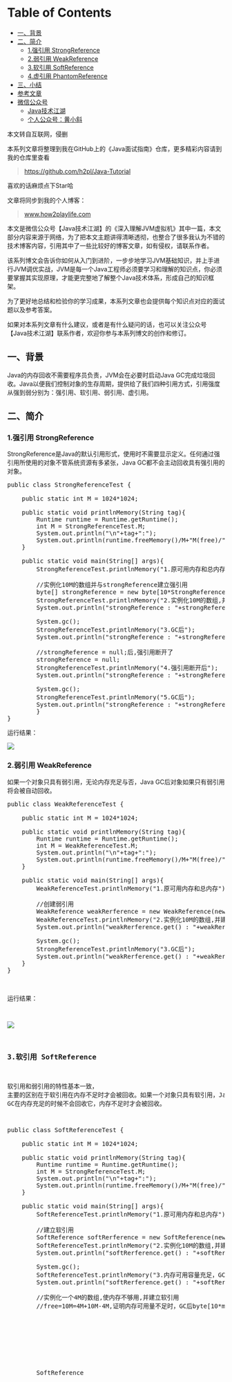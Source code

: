 # Table of Contents

  * [一、背景](#一、背景)
  * [二、简介](#二、简介)
    * [1.强引用 StrongReference](#1强引用-strongreference)
    * [2.弱引用 WeakReference](#2弱引用-weakreference)
    * [3.软引用 SoftReference](#3软引用-softreference)
    * [4.虚引用 PhantomReference](#4虚引用-phantomreference)
  * [三、小结](#三、小结)
  * [参考文章](#参考文章)
  * [微信公众号](#微信公众号)
    * [Java技术江湖](#java技术江湖)
    * [个人公众号：黄小斜](#个人公众号：黄小斜)


本文转自互联网，侵删

本系列文章将整理到我在GitHub上的《Java面试指南》仓库，更多精彩内容请到我的仓库里查看
> https://github.com/h2pl/Java-Tutorial

喜欢的话麻烦点下Star哈

文章将同步到我的个人博客：
> www.how2playlife.com

本文是微信公众号【Java技术江湖】的《深入理解JVM虚拟机》其中一篇，本文部分内容来源于网络，为了把本文主题讲得清晰透彻，也整合了很多我认为不错的技术博客内容，引用其中了一些比较好的博客文章，如有侵权，请联系作者。

该系列博文会告诉你如何从入门到进阶，一步步地学习JVM基础知识，并上手进行JVM调优实战，JVM是每一个Java工程师必须要学习和理解的知识点，你必须要掌握其实现原理，才能更完整地了解整个Java技术体系，形成自己的知识框架。

为了更好地总结和检验你的学习成果，本系列文章也会提供每个知识点对应的面试题以及参考答案。

如果对本系列文章有什么建议，或者是有什么疑问的话，也可以关注公众号【Java技术江湖】联系作者，欢迎你参与本系列博文的创作和修订。

<!-- more -->

## 一、背景

Java的内存回收不需要程序员负责，JVM会在必要时启动Java GC完成垃圾回收。Java以便我们控制对象的生存周期，提供给了我们四种引用方式，引用强度从强到弱分别为：强引用、软引用、弱引用、虚引用。 

## 二、简介

### 1.强引用 StrongReference

StrongReference是Java的默认引用形式，使用时不需要显示定义。任何通过强引用所使用的对象不管系统资源有多紧张，Java GC都不会主动回收具有强引用的对象。

<pre>public class StrongReferenceTest {

	public static int M = 1024*1024;

	public static void printlnMemory(String tag){
		Runtime runtime = Runtime.getRuntime();
		int M = StrongReferenceTest.M;
		System.out.println("\n"+tag+":");
		System.out.println(runtime.freeMemory()/M+"M(free)/" + runtime.totalMemory()/M+"M(total)");
	}

	public static void main(String[] args){
		StrongReferenceTest.printlnMemory("1.原可用内存和总内存");

		//实例化10M的数组并与strongReference建立强引用
		byte[] strongReference = new byte[10*StrongReferenceTest.M];
		StrongReferenceTest.printlnMemory("2.实例化10M的数组,并建立强引用");
		System.out.println("strongReference : "+strongReference);

		System.gc();
		StrongReferenceTest.printlnMemory("3.GC后");
		System.out.println("strongReference : "+strongReference);

		//strongReference = null;后,强引用断开了
		strongReference = null;
		StrongReferenceTest.printlnMemory("4.强引用断开后");
		System.out.println("strongReference : "+strongReference);

		System.gc();
		StrongReferenceTest.printlnMemory("5.GC后");
		System.out.println("strongReference : "+strongReference);
		}
}
</pre>

运行结果：

![](https://user-gold-cdn.xitu.io/2018/1/7/160cd0dc536b2384?imageView2/0/w/1280/h/960/format/webp/ignore-error/1)

### 2.弱引用 WeakReference

如果一个对象只具有弱引用，无论内存充足与否，Java GC后对象如果只有弱引用将会被自动回收。

<pre>public class WeakReferenceTest {

	public static int M = 1024*1024;

	public static void printlnMemory(String tag){
		Runtime runtime = Runtime.getRuntime();
		int M = WeakReferenceTest.M;
		System.out.println("\n"+tag+":");
		System.out.println(runtime.freeMemory()/M+"M(free)/" + runtime.totalMemory()/M+"M(total)");
	}

	public static void main(String[] args){  
		WeakReferenceTest.printlnMemory("1.原可用内存和总内存");

		//创建弱引用
		WeakReference<Object> weakRerference = new WeakReference<Object>(new byte[10*WeakReferenceTest.M]);   
		WeakReferenceTest.printlnMemory("2.实例化10M的数组,并建立弱引用");
		System.out.println("weakRerference.get() : "+weakRerference.get());

		System.gc();
		StrongReferenceTest.printlnMemory("3.GC后");
		System.out.println("weakRerference.get() : "+weakRerference.get());
	}   
}
</pre>

运行结果：

![](https://user-gold-cdn.xitu.io/2018/1/7/160cd0f1ead8184e?imageView2/0/w/1280/h/960/format/webp/ignore-error/1)

### 3.软引用 SoftReference

软引用和弱引用的特性基本一致， 主要的区别在于软引用在内存不足时才会被回收。如果一个对象只具有软引用，Java GC在内存充足的时候不会回收它，内存不足时才会被回收。

<pre>public class SoftReferenceTest {

	public static int M = 1024*1024;

	public static void printlnMemory(String tag){
		Runtime runtime = Runtime.getRuntime();
		int M = StrongReferenceTest.M;
		System.out.println("\n"+tag+":");
		System.out.println(runtime.freeMemory()/M+"M(free)/" + runtime.totalMemory()/M+"M(total)");
	}

	public static void main(String[] args){
		SoftReferenceTest.printlnMemory("1.原可用内存和总内存");

		//建立软引用
		SoftReference<Object> softRerference = new SoftReference<Object>(new byte[10*SoftReferenceTest.M]);
		SoftReferenceTest.printlnMemory("2.实例化10M的数组,并建立软引用");
		System.out.println("softRerference.get() : "+softRerference.get());

		System.gc();  
		SoftReferenceTest.printlnMemory("3.内存可用容量充足，GC后");
		System.out.println("softRerference.get() : "+softRerference.get());  

		//实例化一个4M的数组,使内存不够用,并建立软引用
		//free=10M=4M+10M-4M,证明内存可用量不足时，GC后byte[10*m]被回收
		SoftReference<Object> softRerference2 = new SoftReference<Object>(new byte[4*SoftReferenceTest.M]);
		SoftReferenceTest.printlnMemory("4.实例化一个4M的数组后");
		System.out.println("softRerference.get() : "+softRerference.get());
		System.out.println("softRerference2.get() : "+softRerference2.get());  
	 } 
}
</pre>

运行结果：

![](https://user-gold-cdn.xitu.io/2018/1/7/160cd1023a8f3de2?imageView2/0/w/1280/h/960/format/webp/ignore-error/1)

### 4.虚引用 PhantomReference

从PhantomReference类的源代码可以知道，它的get()方法无论何时返回的都只会是null。所以单独使用虚引用时，没有什么意义，需要和引用队列ReferenceQueue类联合使用。当执行Java GC时如果一个对象只有虚引用，就会把这个对象加入到与之关联的ReferenceQueue中。

<pre>public class PhantomReferenceTest {

	public static int M = 1024*1024;

	public static void printlnMemory(String tag){
		Runtime runtime = Runtime.getRuntime();
		int M = PhantomReferenceTest.M;
		System.out.println("\n"+tag+":");
		System.out.println(runtime.freeMemory()/M+"M(free)/" + runtime.totalMemory()/M+"M(total)");
	}

	public static void main(String[] args) throws InterruptedException {

		PhantomReferenceTest.printlnMemory("1.原可用内存和总内存");
		byte[] object = new byte[10*PhantomReferenceTest.M];		
		PhantomReferenceTest.printlnMemory("2.实例化10M的数组后");

	    //建立虚引用
	    ReferenceQueue<Object> referenceQueue = new ReferenceQueue<Object>();
	    PhantomReference<Object> phantomReference = new PhantomReference<Object>(object,referenceQueue);  

	    PhantomReferenceTest.printlnMemory("3.建立虚引用后");
	    System.out.println("phantomReference : "+phantomReference); 
	    System.out.println("phantomReference.get() : "+phantomReference.get());
	    System.out.println("referenceQueue.poll() : "+referenceQueue.poll());

	    //断开byte[10*PhantomReferenceTest.M]的强引用
	    object = null;  
	    PhantomReferenceTest.printlnMemory("4.执行object = null;强引用断开后");

	    System.gc();
	    PhantomReferenceTest.printlnMemory("5.GC后");
	    System.out.println("phantomReference : "+phantomReference); 
	    System.out.println("phantomReference.get() : "+phantomReference.get());
	    System.out.println("referenceQueue.poll() : "+referenceQueue.poll());	    

	    //断开虚引用
	    phantomReference = null;
		System.gc(); 
		PhantomReferenceTest.printlnMemory("6.断开虚引用后GC");
	    System.out.println("phantomReference : "+phantomReference);
	    System.out.println("referenceQueue.poll() : "+referenceQueue.poll());	    	
	}
}
</pre>

运行结果：

![](https://user-gold-cdn.xitu.io/2018/1/7/160cd110cba23d84?imageView2/0/w/1280/h/960/format/webp/ignore-error/1)

## 三、小结

强引用是 Java 的默认引用形式，使用时不需要显示定义，是我们平时最常使用到的引用方式。不管系统资源有多紧张，Java GC都不会主动回收具有强引用的对象。 弱引用和软引用一般在引用对象为非必需对象的时候使用。它们的区别是被弱引用关联的对象在垃圾回收时总是会被回收，被软引用关联的对象只有在内存不足时才会被回收。 虚引用的get()方法获取的永远是null，无法获取对象实例。Java GC会把虚引用的对象放到引用队列里面。可用来在对象被回收时做额外的一些资源清理或事物回滚等处理。 由于无法从虚引获取到引用对象的实例。它的使用情况比较特别，所以这里不把虚引用放入表格进行对比。这里对强引用、弱引用、软引用进行对比：



## 参考文章

<https://segmentfault.com/a/1190000009707894>

<https://www.cnblogs.com/hysum/p/7100874.html>

<http://c.biancheng.net/view/939.html>

<https://www.runoob.com/>

https://blog.csdn.net/android_hl/article/details/53228348

## 微信公众号

### Java技术江湖

如果大家想要实时关注我更新的文章以及分享的干货的话，可以关注我的公众号【Java技术江湖】一位阿里 Java 工程师的技术小站，作者黄小斜，专注 Java 相关技术：SSM、SpringBoot、MySQL、分布式、中间件、集群、Linux、网络、多线程，偶尔讲点Docker、ELK，同时也分享技术干货和学习经验，致力于Java全栈开发！

**Java工程师必备学习资源:** 一些Java工程师常用学习资源，关注公众号后，后台回复关键字 **“Java”** 即可免费无套路获取。

![我的公众号](https://img-blog.csdnimg.cn/20190805090108984.jpg)

### 个人公众号：黄小斜

作者是 985 硕士，蚂蚁金服 JAVA 工程师，专注于 JAVA 后端技术栈：SpringBoot、MySQL、分布式、中间件、微服务，同时也懂点投资理财，偶尔讲点算法和计算机理论基础，坚持学习和写作，相信终身学习的力量！

**程序员3T技术学习资源：** 一些程序员学习技术的资源大礼包，关注公众号后，后台回复关键字 **“资料”** 即可免费无套路获取。	

![](https://img-blog.csdnimg.cn/20190829222750556.jpg)
